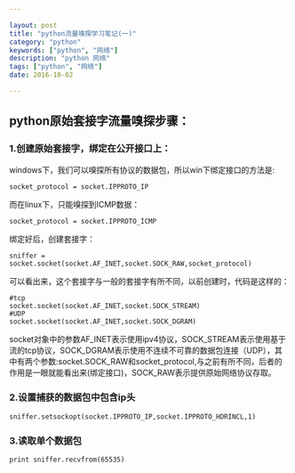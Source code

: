 ```yaml
---

layout: post
title: "python流量嗅探学习笔记(一)"
category: "python"
keywords: ["python", "网络"]
description: "python 网络"
tags: ["python", "网络"]
date: 2016-10-02

---
```


## python原始套接字流量嗅探步骤：

### 1.创建原始套接字，绑定在公开接口上：

windows下，我们可以嗅探所有协议的数据包，所以win下绑定接口的方法是:

```
socket_protocol = socket.IPPROTO_IP
```

而在linux下，只能嗅探到ICMP数据：

```
socket_protocol = socket.IPPROTO_ICMP
```

绑定好后，创建套接字：

```
sniffer = socket.socket(socket.AF_INET,socket.SOCK_RAW,socket_protocol)
```

可以看出来，这个套接字与一般的套接字有所不同，以前创建时，代码是这样的：

```
#tcp
socket.socket(socket.AF_INET,socket.SOCK_STREAM)
#UDP
socket.socket(socket.AF_INET,socket.SOCK_DGRAM)
```

socket对象中的参数AF_INET表示使用ipv4协议，SOCK_STREAM表示使用基于流的tcp协议，SOCK_DGRAM表示使用不连续不可靠的数据包连接（UDP），其中有两个参数:socket.SOCK_RAW和socket_protocol,与之前有所不同，后者的作用是一眼就能看出来(绑定接口)，SOCK_RAW表示提供原始网络协议存取。

### 2.设置捕获的数据包中包含ip头

```
sniffer.setsockopt(socket.IPPROTO_IP,socket.IPPROTO_HDRINCL,1)
```

### 3.读取单个数据包

```
print sniffer.recvfrom(65535)
```
